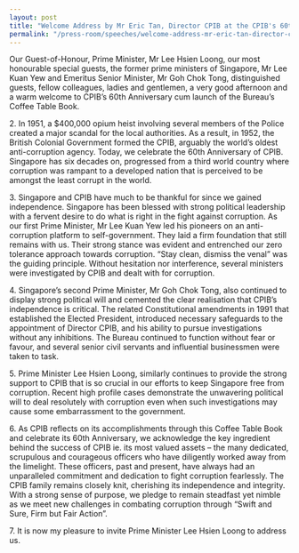 ```yaml
---
layout: post
title: "Welcome Address by Mr Eric Tan, Director CPIB at the CPIB's 60th Anniversary Celebration"
permalink: "/press-room/speeches/welcome-address-mr-eric-tan-director-cpib-cpibs-60th-anniversary-celebration"
---
```

Our Guest-of-Honour, Prime Minister, Mr Lee Hsien Loong, our most honourable special guests, the former prime ministers of Singapore, Mr Lee Kuan Yew and Emeritus Senior Minister, Mr Goh Chok Tong, distinguished guests, fellow colleagues, ladies and gentlemen, a very good afternoon and a warm welcome to CPIB’s 60th Anniversary cum launch of the Bureau’s Coffee Table Book.

2\.         In 1951, a $400,000 opium heist involving several members of the Police created a major scandal for the local authorities. As a result, in 1952, the British Colonial Government formed the CPIB, arguably the world’s oldest anti-corruption agency. Today, we celebrate the 60th Anniversary of CPIB. Singapore has six decades on, progressed from a third world country where corruption was rampant to a developed nation that is perceived to be amongst the least corrupt in the world.

3\.         Singapore and CPIB have much to be thankful for since we gained independence. Singapore has been blessed with strong political leadership with a fervent desire to do what is right in the fight against corruption. As our first Prime Minister, Mr Lee Kuan Yew led his pioneers on an anti-corruption platform to self-government. They laid a firm foundation that still remains with us. Their strong stance was evident and entrenched our zero tolerance approach towards corruption. “Stay clean, dismiss the venal” was the guiding principle. Without hesitation nor interference, several ministers were investigated by CPIB and dealt with for corruption.

4\.         Singapore’s second Prime Minister, Mr Goh Chok Tong, also continued to display strong political will and cemented the clear realisation that CPIB’s independence is critical. The related Constitutional amendments in 1991 that established the Elected President, introduced necessary safeguards to the appointment of Director CPIB, and his ability to pursue investigations without any inhibitions. The Bureau continued to function without fear or favour, and several senior civil servants and influential businessmen were taken to task.

5\.         Prime Minister Lee Hsien Loong, similarly continues to provide the strong support to CPIB that is so crucial in our efforts to keep Singapore free from corruption. Recent high profile cases demonstrate the unwavering political will to deal resolutely with corruption even when such investigations may cause some embarrassment to the government.

6\.         As CPIB reflects on its accomplishments through this Coffee Table Book and celebrate its 60th Anniversary, we acknowledge the key ingredient behind the success of CPIB ie. its most valued assets – the many dedicated, scrupulous and courageous officers who have diligently worked away from the limelight. These officers, past and present, have always had an unparalleled commitment and dedication to fight corruption fearlessly. The CPIB family remains closely knit, cherishing its independence and integrity. With a strong sense of purpose, we pledge to remain steadfast yet nimble as we meet new challenges in combating corruption through “Swift and Sure, Firm but Fair Action”.

7\.         It is now my pleasure to invite Prime Minister Lee Hsien Loong to address us.
